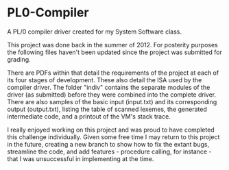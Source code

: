 # PL0-Compiler
A PL/0 compiler driver created for my System Software class.

This project was done back in the summer of 2012. For posterity purposes the following files haven't been updated since the project was submitted for grading.

There are PDFs within that detail the requirements of the project at each of its four stages of development. These also detail the ISA used by the compiler driver. The folder "indiv" contains the separate modules of the driver (as submitted) before they were combined into the complete driver. There are also samples of the basic input (input.txt) and its corresponding output (output.txt), listing the table of scanned lexemes, the generated intermediate code, and a printout of the VM's stack trace.

I really enjoyed working on this project and was proud to have completed this challenge individually. Given some free time I may return to this project in the future, creating a new branch to show how to fix the extant bugs, streamline the code, and add features - procedure calling, for instance - that I was unsuccessful in implementing at the time.

